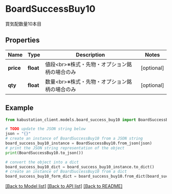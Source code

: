 # BoardSuccessBuy10

買気配数量10本目

## Properties

Name | Type | Description | Notes
------------ | ------------- | ------------- | -------------
**price** | **float** | 値段&lt;br&gt;※株式・先物・オプション銘柄の場合のみ | [optional] 
**qty** | **float** | 数量&lt;br&gt;※株式・先物・オプション銘柄の場合のみ | [optional] 

## Example

```python
from kabustation_client.models.board_success_buy10 import BoardSuccessBuy10

# TODO update the JSON string below
json = "{}"
# create an instance of BoardSuccessBuy10 from a JSON string
board_success_buy10_instance = BoardSuccessBuy10.from_json(json)
# print the JSON string representation of the object
print(BoardSuccessBuy10.to_json())

# convert the object into a dict
board_success_buy10_dict = board_success_buy10_instance.to_dict()
# create an instance of BoardSuccessBuy10 from a dict
board_success_buy10_form_dict = board_success_buy10.from_dict(board_success_buy10_dict)
```
[[Back to Model list]](../README.md#documentation-for-models) [[Back to API list]](../README.md#documentation-for-api-endpoints) [[Back to README]](../README.md)


